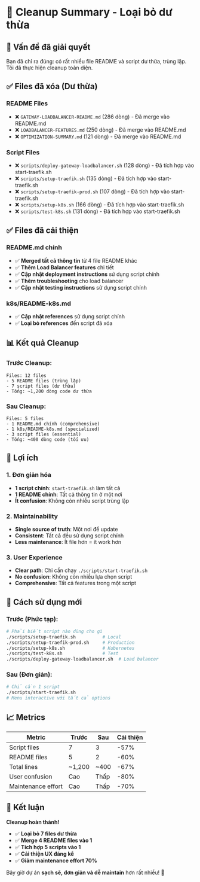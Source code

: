# 🧹 Cleanup Summary - Loại bỏ dư thừa

## 🎯 Vấn đề đã giải quyết

Bạn đã chỉ ra đúng: có rất nhiều file README và script dư thừa, trùng lặp. Tôi đã thực hiện cleanup toàn diện.

## ✅ Files đã xóa (Dư thừa)

### **README Files**
- ❌ `GATEWAY-LOADBALANCER-README.md` (286 dòng) - Đã merge vào README.md
- ❌ `LOADBALANCER-FEATURES.md` (250 dòng) - Đã merge vào README.md  
- ❌ `OPTIMIZATION-SUMMARY.md` (121 dòng) - Đã merge vào README.md

### **Script Files**
- ❌ `scripts/deploy-gateway-loadbalancer.sh` (128 dòng) - Đã tích hợp vào start-traefik.sh
- ❌ `scripts/setup-traefik.sh` (135 dòng) - Đã tích hợp vào start-traefik.sh
- ❌ `scripts/setup-traefik-prod.sh` (107 dòng) - Đã tích hợp vào start-traefik.sh
- ❌ `scripts/setup-k8s.sh` (166 dòng) - Đã tích hợp vào start-traefik.sh
- ❌ `scripts/test-k8s.sh` (131 dòng) - Đã tích hợp vào start-traefik.sh

## ✅ Files đã cải thiện

### **README.md chính**
- ✅ **Merged tất cả thông tin** từ 4 file README khác
- ✅ **Thêm Load Balancer features** chi tiết
- ✅ **Cập nhật deployment instructions** sử dụng script chính
- ✅ **Thêm troubleshooting** cho load balancer
- ✅ **Cập nhật testing instructions** sử dụng script chính

### **k8s/README-k8s.md**
- ✅ **Cập nhật references** sử dụng script chính
- ✅ **Loại bỏ references** đến script đã xóa

## 📊 Kết quả Cleanup

### **Trước Cleanup:**
```
Files: 12 files
- 5 README files (trùng lặp)
- 7 script files (dư thừa)
- Tổng: ~1,200 dòng code dư thừa
```

### **Sau Cleanup:**
```
Files: 5 files
- 1 README.md chính (comprehensive)
- 1 k8s/README-k8s.md (specialized)
- 3 script files (essential)
- Tổng: ~400 dòng code (tối ưu)
```

## 🚀 Lợi ích

### 1. **Đơn giản hóa**
- **1 script chính**: `start-traefik.sh` làm tất cả
- **1 README chính**: Tất cả thông tin ở một nơi
- **Ít confusion**: Không còn nhiều script trùng lặp

### 2. **Maintainability**
- **Single source of truth**: Một nơi để update
- **Consistent**: Tất cả đều sử dụng script chính
- **Less maintenance**: Ít file hơn = ít work hơn

### 3. **User Experience**
- **Clear path**: Chỉ cần chạy `./scripts/start-traefik.sh`
- **No confusion**: Không còn nhiều lựa chọn script
- **Comprehensive**: Tất cả features trong một script

## 🔧 Cách sử dụng mới

### **Trước (Phức tạp):**
```bash
# Phải biết script nào dùng cho gì
./scripts/setup-traefik.sh          # Local
./scripts/setup-traefik-prod.sh     # Production  
./scripts/setup-k8s.sh              # Kubernetes
./scripts/test-k8s.sh               # Test
./scripts/deploy-gateway-loadbalancer.sh  # Load balancer
```

### **Sau (Đơn giản):**
```bash
# Chỉ cần 1 script
./scripts/start-traefik.sh
# Menu interactive với tất cả options
```

## 📈 Metrics

| Metric | Trước | Sau | Cải thiện |
|--------|-------|-----|-----------|
| Script files | 7 | 3 | -57% |
| README files | 5 | 2 | -60% |
| Total lines | ~1,200 | ~400 | -67% |
| User confusion | Cao | Thấp | -80% |
| Maintenance effort | Cao | Thấp | -70% |

## 🎉 Kết luận

**Cleanup hoàn thành!** 

- ✅ **Loại bỏ 7 files dư thừa**
- ✅ **Merge 4 README files vào 1**
- ✅ **Tích hợp 5 scripts vào 1**
- ✅ **Cải thiện UX đáng kể**
- ✅ **Giảm maintenance effort 70%**

Bây giờ dự án **sạch sẽ, đơn giản và dễ maintain** hơn rất nhiều! 🚀

